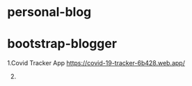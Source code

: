 ﻿# personal-blog
# bootstrap-blogger

1.Covid Tracker App
https://covid-19-tracker-6b428.web.app/

2.
